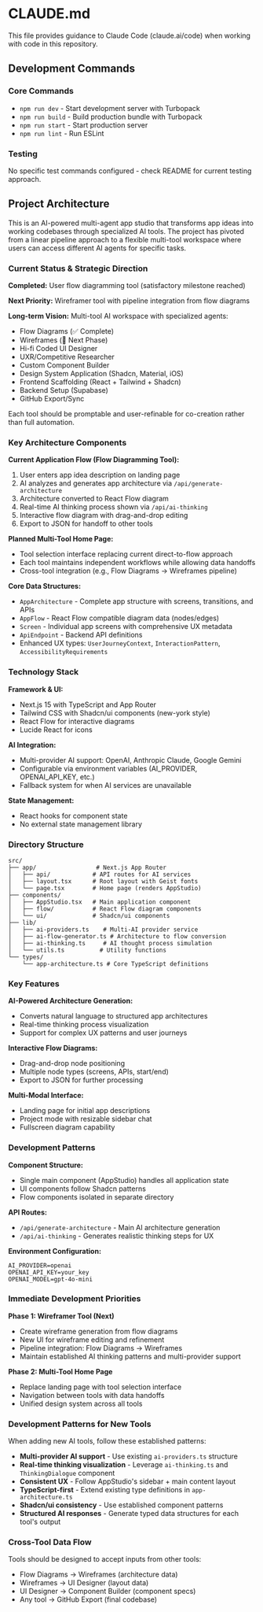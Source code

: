 # CLAUDE.md

This file provides guidance to Claude Code (claude.ai/code) when working with code in this repository.

## Development Commands

### Core Commands
- `npm run dev` - Start development server with Turbopack
- `npm run build` - Build production bundle with Turbopack
- `npm run start` - Start production server
- `npm run lint` - Run ESLint

### Testing
No specific test commands configured - check README for current testing approach.

## Project Architecture

This is an AI-powered multi-agent app studio that transforms app ideas into working codebases through specialized AI tools. The project has pivoted from a linear pipeline approach to a flexible multi-tool workspace where users can access different AI agents for specific tasks.

### Current Status & Strategic Direction

**Completed:** User flow diagramming tool (satisfactory milestone reached)

**Next Priority:** Wireframer tool with pipeline integration from flow diagrams

**Long-term Vision:** Multi-tool AI workspace with specialized agents:
- Flow Diagrams (✅ Complete)
- Wireframes (🚧 Next Phase)  
- Hi-fi Coded UI Designer
- UXR/Competitive Researcher
- Custom Component Builder
- Design System Application (Shadcn, Material, iOS)
- Frontend Scaffolding (React + Tailwind + Shadcn)
- Backend Setup (Supabase)
- GitHub Export/Sync

Each tool should be promptable and user-refinable for co-creation rather than full automation.

### Key Architecture Components

**Current Application Flow (Flow Diagramming Tool):**
1. User enters app idea description on landing page
2. AI analyzes and generates app architecture via `/api/generate-architecture`
3. Architecture converted to React Flow diagram
4. Real-time AI thinking process shown via `/api/ai-thinking`
5. Interactive flow diagram with drag-and-drop editing
6. Export to JSON for handoff to other tools

**Planned Multi-Tool Home Page:**
- Tool selection interface replacing current direct-to-flow approach
- Each tool maintains independent workflows while allowing data handoffs
- Cross-tool integration (e.g., Flow Diagrams → Wireframes pipeline)

**Core Data Structures:**
- `AppArchitecture` - Complete app structure with screens, transitions, and APIs
- `AppFlow` - React Flow compatible diagram data (nodes/edges)  
- `Screen` - Individual app screens with comprehensive UX metadata
- `ApiEndpoint` - Backend API definitions
- Enhanced UX types: `UserJourneyContext`, `InteractionPattern`, `AccessibilityRequirements`

### Technology Stack

**Framework & UI:**
- Next.js 15 with TypeScript and App Router
- Tailwind CSS with Shadcn/ui components (new-york style)
- React Flow for interactive diagrams
- Lucide React for icons

**AI Integration:**
- Multi-provider AI support: OpenAI, Anthropic Claude, Google Gemini
- Configurable via environment variables (AI_PROVIDER, OPENAI_API_KEY, etc.)
- Fallback system for when AI services are unavailable

**State Management:**
- React hooks for component state
- No external state management library

### Directory Structure

```
src/
├── app/                 # Next.js App Router
│   ├── api/            # API routes for AI services
│   ├── layout.tsx      # Root layout with Geist fonts
│   └── page.tsx        # Home page (renders AppStudio)
├── components/         
│   ├── AppStudio.tsx   # Main application component
│   ├── flow/           # React Flow diagram components  
│   └── ui/             # Shadcn/ui components
├── lib/
│   ├── ai-providers.ts    # Multi-AI provider service
│   ├── ai-flow-generator.ts # Architecture to flow conversion
│   ├── ai-thinking.ts     # AI thought process simulation
│   └── utils.ts          # Utility functions
└── types/
    └── app-architecture.ts # Core TypeScript definitions
```

### Key Features

**AI-Powered Architecture Generation:**
- Converts natural language to structured app architectures
- Real-time thinking process visualization
- Support for complex UX patterns and user journeys

**Interactive Flow Diagrams:**
- Drag-and-drop node positioning
- Multiple node types (screens, APIs, start/end)
- Export to JSON for further processing

**Multi-Modal Interface:**
- Landing page for initial app descriptions
- Project mode with resizable sidebar chat
- Fullscreen diagram capability

### Development Patterns

**Component Structure:**
- Single main component (AppStudio) handles all application state
- UI components follow Shadcn patterns
- Flow components isolated in separate directory

**API Routes:**
- `/api/generate-architecture` - Main AI architecture generation
- `/api/ai-thinking` - Generates realistic thinking steps for UX

**Environment Configuration:**
```env
AI_PROVIDER=openai
OPENAI_API_KEY=your_key
OPENAI_MODEL=gpt-4o-mini
```

### Immediate Development Priorities

**Phase 1: Wireframer Tool (Next)**
- Create wireframe generation from flow diagrams
- New UI for wireframe editing and refinement
- Pipeline integration: Flow Diagrams → Wireframes
- Maintain established AI thinking patterns and multi-provider support

**Phase 2: Multi-Tool Home Page**
- Replace landing page with tool selection interface
- Navigation between tools with data handoffs
- Unified design system across all tools

### Development Patterns for New Tools

When adding new AI tools, follow these established patterns:
- **Multi-provider AI support** - Use existing `ai-providers.ts` structure
- **Real-time thinking visualization** - Leverage `ai-thinking.ts` and `ThinkingDialogue` component
- **Consistent UX** - Follow AppStudio's sidebar + main content layout
- **TypeScript-first** - Extend existing type definitions in `app-architecture.ts`
- **Shadcn/ui consistency** - Use established component patterns
- **Structured AI responses** - Generate typed data structures for each tool's output

### Cross-Tool Data Flow

Tools should be designed to accept inputs from other tools:
- Flow Diagrams → Wireframes (architecture data)
- Wireframes → UI Designer (layout data)
- UI Designer → Component Builder (component specs)
- Any tool → GitHub Export (final codebase)
